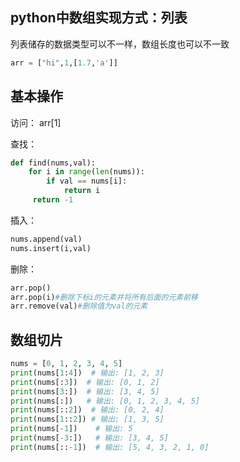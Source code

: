 ## python中数组实现方式：列表

列表储存的数据类型可以不一样，数组长度也可以不一致

```python
arr = ["hi",1,[1.7,'a']]	
```

## 基本操作

访问： arr[1]

查找：

```python
def find(nums,val):
    for i in range(len(nums)):
        if val == nums[i]:
            return i
     return -1
```

插入：

```python
nums.append(val)
nums.insert(i,val)
```

删除：

```python
arr.pop()
arr.pop(i)#删除下标i的元素并将所有后面的元素前移
arr.remove(val)#删除值为val的元素
```

## 数组切片

```python
nums = [0, 1, 2, 3, 4, 5]
print(nums[1:4])  # 输出: [1, 2, 3]
print(nums[:3])  # 输出: [0, 1, 2]
print(nums[3:])  # 输出: [3, 4, 5]
print(nums[:])   # 输出: [0, 1, 2, 3, 4, 5]
print(nums[::2])  # 输出: [0, 2, 4]
print(nums[1::2]) # 输出: [1, 3, 5]
print(nums[-1])    # 输出: 5
print(nums[-3:])   # 输出: [3, 4, 5]
print(nums[::-1])  # 输出: [5, 4, 3, 2, 1, 0]
```

